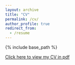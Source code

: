```yaml
---
layout: archive
title: "CV"
permalink: /cv/
author_profile: true
redirect_from:
  - /resume
---
```


{% include base_path %}

[Click here to view my CV in pdf](http://sohilnewa.github.io/files/Sohil_CV.pdf)